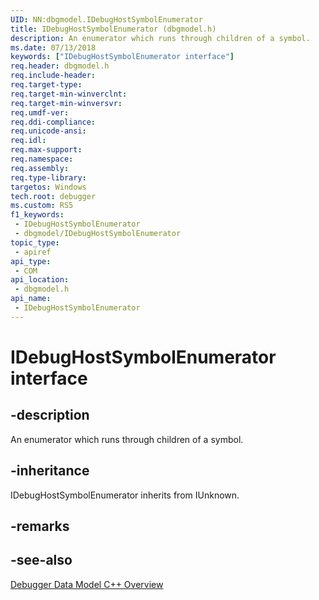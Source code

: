 ```yaml
---
UID: NN:dbgmodel.IDebugHostSymbolEnumerator
title: IDebugHostSymbolEnumerator (dbgmodel.h)
description: An enumerator which runs through children of a symbol.
ms.date: 07/13/2018
keywords: ["IDebugHostSymbolEnumerator interface"]
req.header: dbgmodel.h
req.include-header: 
req.target-type: 
req.target-min-winverclnt: 
req.target-min-winversvr: 
req.umdf-ver: 
req.ddi-compliance: 
req.unicode-ansi: 
req.idl: 
req.max-support: 
req.namespace: 
req.assembly: 
req.type-library: 
targetos: Windows
tech.root: debugger
ms.custom: RS5
f1_keywords:
 - IDebugHostSymbolEnumerator
 - dbgmodel/IDebugHostSymbolEnumerator
topic_type:
 - apiref
api_type:
 - COM
api_location:
 - dbgmodel.h
api_name:
 - IDebugHostSymbolEnumerator
---
```


# IDebugHostSymbolEnumerator interface


## -description

An enumerator which runs through children of a symbol.

## -inheritance

IDebugHostSymbolEnumerator inherits from IUnknown.

## -remarks

## -see-also

[Debugger Data Model C++ Overview](/windows-hardware/drivers/debugger/data-model-cpp-overview)
